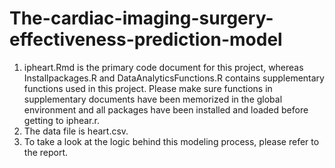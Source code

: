# The-cardiac-imaging-surgery-effectiveness-prediction-model
1. ipheart.Rmd is the primary code document for this project, whereas Installpackages.R and DataAnalyticsFunctions.R contains supplementary functions used in this project. Please make sure functions in supplementary documents have been memorized in the global environment and all packages have been installed and loaded before getting to iphear.r. 
2. The data file is heart.csv.
3. To take a look at the logic behind this modeling process, please refer to the report.
